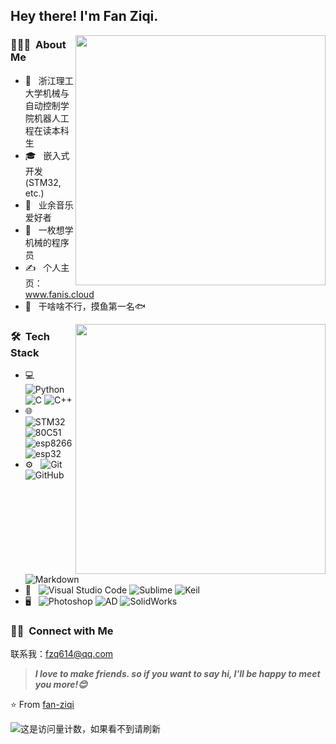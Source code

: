 <h2> Hey there! I'm Fan Ziqi.</h2>

[<img align="right" width="400" src="https://github-readme-stats.vercel.app/api?username=fan-ziqi&theme=buefy&show_icons=true"/>](https://github.com/fan-ziqi/)

<h3> 👨🏻‍💻 &nbsp;About Me </h3>

- 🤔 &nbsp; 浙江理工大学机械与自动控制学院机器人工程在读本科生
- 🎓 &nbsp; 嵌入式开发(STM32, etc.)
- 💼 &nbsp; 业余音乐爱好者
- 🌱 &nbsp; 一枚想学机械的程序员
- ✍️ &nbsp; 个人主页：www.fanis.cloud
- 🍂 &nbsp; 干啥啥不行，摸鱼第一名🐟

[<img align="right" width="400" src="https://github-readme-stats.vercel.app/api/top-langs/?username=fan-ziqi&theme=buefy&layout=compact"/>](https://github.com/fan-ziqi/)

<h3> 🛠 &nbsp;Tech Stack</h3>

- 💻 &nbsp;
  ![Python](https://img.shields.io/badge/-Python-333333?style=flat&logo=python)
  ![C](https://img.shields.io/badge/-C-333333?style=flat&logo=C&logoColor=007396)
  ![C++](https://img.shields.io/badge/-C++-333333?style=flat&logo=C%2B%2B&logoColor=00599C)
- 🌐 &nbsp;
  ![STM32](https://img.shields.io/badge/-STM32-333333?style=flat)
  ![80C51](https://img.shields.io/badge/-80C51-333333?style=flat)
  ![esp8266](https://img.shields.io/badge/-esp8266-333333?style=flat)
  ![esp32](https://img.shields.io/badge/-esp32-333333?style=flat)
- ⚙️ &nbsp;
  ![Git](https://img.shields.io/badge/-Git-333333?style=flat&logo=git)
  ![GitHub](https://img.shields.io/badge/-GitHub-333333?style=flat&logo=github)
  ![Markdown](https://img.shields.io/badge/-Markdown-333333?style=flat&logo=markdown)
- 🔧 &nbsp;
  ![Visual Studio Code](https://img.shields.io/badge/-Visual%20Studio%20Code-333333?style=flat&logo=visual-studio-code&logoColor=007ACC)
  ![Sublime](https://img.shields.io/badge/-Sublime-333333?style=flat&logo=sublime)
  ![Keil](https://img.shields.io/badge/-Keil-333333?style=flat)
- 🖥 &nbsp;
  ![Photoshop](https://img.shields.io/badge/-Photoshop-333333?style=flat&logo=adobe-photoshop)
  ![AD](https://img.shields.io/badge/-AD-333333?style=flat)
  ![SolidWorks](https://img.shields.io/badge/-SolidWorks-333333?style=flat)

<h3> 🤝🏻 &nbsp;Connect with Me </h3>

  联系我：fzq614@qq.com
  
> ***I love to make friends. so if you want to say hi, I'll be happy to meet you more!😊***

⭐️ From [fan-ziqi](https://github.com/fan-ziqi)

![这是访问量计数，如果看不到请刷新](https://jwenjian-visitor-badge-5.glitch.me/badge?page_id=fan-ziqi.fan-ziqi.readme)

